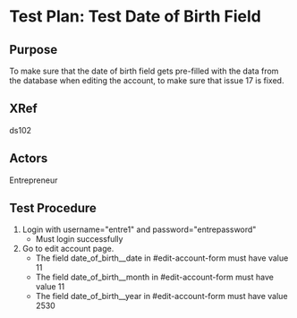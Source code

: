 Test Plan: Test Date of Birth Field
===================================

## Purpose

To make sure that the date of birth field gets pre-filled with the
data from the database when editing the account, to make sure that
issue 17 is fixed.


## XRef

ds102


## Actors

Entrepreneur


## Test Procedure

1. Login with username="entre1" and password="entrepassword"
    * Must login successfully
2. Go to edit account page.
    * The field date_of_birth__date in #edit-account-form must have value 11
    * The field date_of_birth__month in #edit-account-form must have value 11
    * The field date_of_birth__year in #edit-account-form must have value 2530


